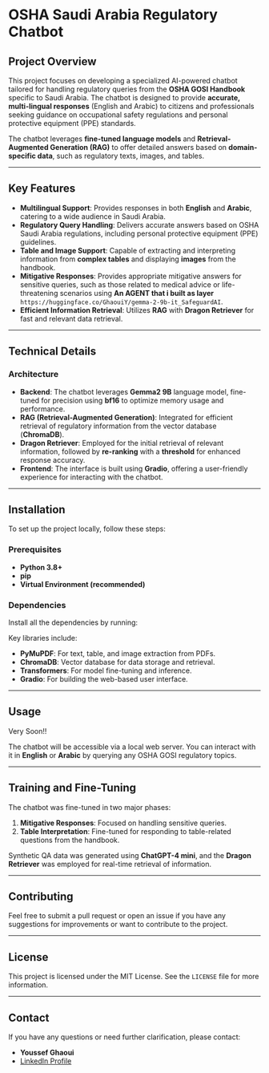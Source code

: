 # **OSHA Saudi Arabia Regulatory Chatbot**

## **Project Overview**

This project focuses on developing a specialized AI-powered chatbot tailored for handling regulatory queries from the **OSHA GOSI Handbook** specific to Saudi Arabia. The chatbot is designed to provide **accurate, multi-lingual responses** (English and Arabic) to citizens and professionals seeking guidance on occupational safety regulations and personal protective equipment (PPE) standards.

The chatbot leverages **fine-tuned language models** and **Retrieval-Augmented Generation (RAG)** to offer detailed answers based on **domain-specific data**, such as regulatory texts, images, and tables.

---

## **Key Features**

- **Multilingual Support**: Provides responses in both **English** and **Arabic**, catering to a wide audience in Saudi Arabia.
- **Regulatory Query Handling**: Delivers accurate answers based on OSHA Saudi Arabia regulations, including personal protective equipment (PPE) guidelines.
- **Table and Image Support**: Capable of extracting and interpreting information from **complex tables** and displaying **images** from the handbook.
- **Mitigative Responses**: Provides appropriate mitigative answers for sensitive queries, such as those related to medical advice or life-threatening scenarios using **An AGENT that i built as layer** `https://huggingface.co/GhaouiY/gemma-2-9b-it_SafeguardAI`.
- **Efficient Information Retrieval**: Utilizes **RAG** with **Dragon Retriever** for fast and relevant data retrieval.

---

## **Technical Details**

### **Architecture**

- **Backend**: The chatbot leverages **Gemma2 9B** language model, fine-tuned for precision using **bf16** to optimize memory usage and performance.
- **RAG (Retrieval-Augmented Generation)**: Integrated for efficient retrieval of regulatory information from the vector database (**ChromaDB**).
- **Dragon Retriever**: Employed for the initial retrieval of relevant information, followed by **re-ranking** with a **threshold** for enhanced response accuracy.
- **Frontend**: The interface is built using **Gradio**, offering a user-friendly experience for interacting with the chatbot.

---

## **Installation**

To set up the project locally, follow these steps:

### **Prerequisites**
- **Python 3.8+**
- **pip**
- **Virtual Environment (recommended)**

### **Dependencies**
Install all the dependencies by running:

Key libraries include:
- **PyMuPDF**: For text, table, and image extraction from PDFs.
- **ChromaDB**: Vector database for data storage and retrieval.
- **Transformers**: For model fine-tuning and inference.
- **Gradio**: For building the web-based user interface.

---

## **Usage**

Very Soon!!

The chatbot will be accessible via a local web server. You can interact with it in **English** or **Arabic** by querying any OSHA GOSI regulatory topics.

---

## **Training and Fine-Tuning**

The chatbot was fine-tuned in two major phases:
1. **Mitigative Responses**: Focused on handling sensitive queries.
2. **Table Interpretation**: Fine-tuned for responding to table-related questions from the handbook.

Synthetic QA data was generated using **ChatGPT-4 mini**, and the **Dragon Retriever** was employed for real-time retrieval of information.

---

## **Contributing**

Feel free to submit a pull request or open an issue if you have any suggestions for improvements or want to contribute to the project.

---

## **License**

This project is licensed under the MIT License. See the `LICENSE` file for more information.

---

## **Contact**

If you have any questions or need further clarification, please contact:

- **Youssef Ghaoui**  
- [LinkedIn Profile](https://www.linkedin.com/in/youssef-ghaoui-3a82a222a/)

